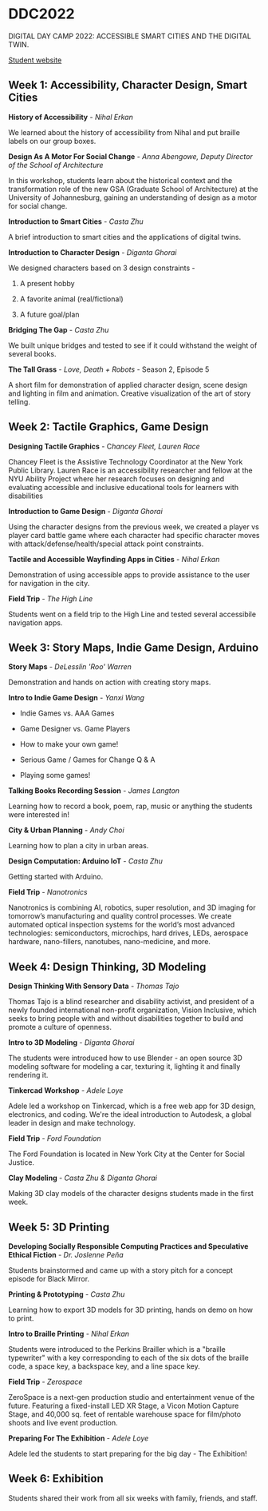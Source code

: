 # DDC2022
DIGITAL DAY CAMP 2022: ACCESSIBLE SMART CITIES AND THE DIGITAL TWIN.

[Student website](https://ddcintern.wixsite.com/my-site)

## Week 1: Accessibility, Character Design, Smart Cities

**History of Accessibility** - *Nihal Erkan*

We learned about the history of accessibility from Nihal and put braille labels on our group boxes.

**Design As A Motor For Social Change** - *Anna Abengowe, Deputy Director of the School of Architecture*

In this workshop, students learn about the historical context and the transformation role of the new GSA (Graduate School of Architecture) at the University of Johannesburg, gaining an understanding of design as a motor for social change.

**Introduction to Smart Cities** - *Casta Zhu*

A brief introduction to smart cities and the applications of digital twins.

**Introduction to Character Design** - *Diganta Ghorai*

 We designed characters based on 3 design constraints -

1) A present hobby

2) A favorite animal (real/fictional)

3) A future goal/plan

**Bridging The Gap** - *Casta Zhu*

We built unique bridges and tested to see if it could withstand the weight of several books.

**The Tall Grass** - *Love, Death + Robots* - Season 2, Episode 5

A short film for demonstration of applied character design, scene design and lighting in film and animation. Creative visualization of the art of story telling.

## Week 2: Tactile Graphics, Game Design

**Designing Tactile Graphics** - C*hancey Fleet, Lauren Race*

Chancey Fleet is the Assistive Technology Coordinator at the New York Public Library. Lauren Race is an accessibility researcher and fellow at the NYU Ability Project where her research focuses on designing and evaluating accessible and inclusive educational tools for learners with disabilities

**Introduction to Game Design** - *Diganta Ghorai*

Using the character designs from the previous week, we created a player vs player card battle game where each character had specific character moves with attack/defense/health/special attack point constraints.

**Tactile and Accessible Wayfinding Apps in Cities** - *Nihal Erkan*

Demonstration of using accessible apps to provide assistance to the user for navigation in the city.

**Field Trip** - *The High Line*

Students went on a field trip to the High Line and tested several accessibile navigation apps.

## Week 3: Story Maps, Indie Game Design, Arduino

**Story Maps** - *DeLesslin 'Roo' Warren*

Demonstration and hands on action with creating story maps.

**Intro to Indie Game Design** - *Yanxi Wang*

- Indie Games vs. AAA Games

- Game Designer vs. Game Players

- How to make your own game!

- Serious Game / Games for Change Q & A

- Playing some games!

**Talking Books Recording Session** - *James Langton*

Learning how to record a book, poem, rap, music or anything the students were interested in!

**City & Urban Planning** - *Andy Choi*

Learning how to plan a city in urban areas.

**Design Computation: Arduino IoT** - *Casta Zhu*

Getting started with Arduino.

**Field Trip** - *Nanotronics*

Nanotronics is combining AI, robotics, super resolution, and 3D imaging for tomorrow’s manufacturing and quality control processes. We create automated optical inspection systems for the world’s most advanced technologies: semiconductors, microchips, hard drives, LEDs, aerospace hardware, nano-fillers, nanotubes, nano-medicine, and more.

## Week 4: Design Thinking, 3D Modeling

**Design Thinking With Sensory Data** - *Thomas Tajo*

Thomas Tajo is a blind researcher and disability activist, and president of a newly founded international non-profit organization, Vision Inclusive, which seeks to bring people with and without disabilities together to build and promote a culture of openness.

**Intro to 3D Modeling** - *Diganta Ghorai*

The students were introduced how to use Blender - an open source 3D modeling software for modeling a car, texturing it, lighting it and finally rendering it.

**Tinkercad Workshop** - *Adele Loye*

Adele led a workshop on Tinkercad, which is a free web app for 3D design, electronics, and coding. We're the ideal introduction to Autodesk, a global leader in design and make technology.

**Field Trip** - *Ford Foundation*

The Ford Foundation is located in New York City at the Center for Social Justice.

**Clay Modeling** - *Casta Zhu & Diganta Ghorai*

Making 3D clay models of the character designs students made in the first week.


## Week 5: 3D Printing

**Developing Socially Responsible Computing Practices and Speculative Ethical Fiction** - *Dr. Joslenne Peña*

Students brainstormed and came up with a story pitch for a concept episode for Black Mirror.

**Printing & Prototyping** - *Casta Zhu*

Learning how to export 3D models for 3D printing, hands on demo on how to print.

**Intro to Braille Printing** - *Nihal Erkan*

Students were introduced to the Perkins Brailler which is a "braille typewriter" with a key corresponding to each of the six dots of the braille code, a space key, a backspace key, and a line space key.

**Field Trip** - *Zerospace*

ZeroSpace is a next-gen production studio and entertainment venue of the future. Featuring a fixed-install LED XR Stage, a Vicon Motion Capture Stage, and 40,000 sq. feet of rentable warehouse space for film/photo shoots and live event production.

**Preparing For The Exhibition** - *Adele Loye*

Adele led the students to start preparing for the big day - The Exhibition!


## Week 6: Exhibition

Students shared their work from all six weeks with family, friends, and staff.

